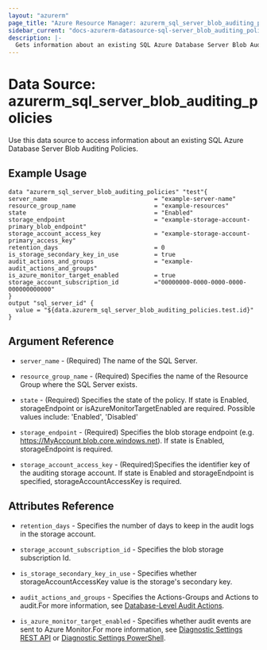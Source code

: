 ```yaml
---
layout: "azurerm"
page_title: "Azure Resource Manager: azurerm_sql_server_blob_auditing_policies"
sidebar_current: "docs-azurerm-datasource-sql-server_blob_auditing_policies"
description: |-
  Gets information about an existing SQL Azure Database Server Blob Auditing Policies.
---
```


# Data Source: azurerm_sql_server_blob_auditing_policies

Use this data source to access information about an existing SQL Azure Database Server Blob Auditing Policies.

## Example Usage

```hcl
data "azurerm_sql_server_blob_auditing_policies" "test"{
server_name                              = "example-server-name"
resource_group_name                      = "example-resources"
state                                    = "Enabled"
storage_endpoint                         = "example-storage-account-primary_blob_endpoint"
storage_account_access_key               = "example-storage-account-primary_access_key"
retention_days                           = 0
is_storage_secondary_key_in_use          = true
audit_actions_and_groups                 = "example-audit_actions_and_groups"
is_azure_monitor_target_enabled          = true
storage_account_subscription_id          ="00000000-0000-0000-0000-000000000000"
}
output "sql_server_id" {
  value = "${data.azurerm_sql_server_blob_auditing_policies.test.id}"
}
```
## Argument Reference

* `server_name` - (Required) The name of the SQL Server.

* `resource_group_name` - (Required) Specifies the name of the Resource Group where the SQL Server exists.

* `state` - (Required) Specifies the state of the policy. If state is Enabled, storageEndpoint or isAzureMonitorTargetEnabled are required. Possible values include: 'Enabled', 'Disabled'

* `storage_endpoint` - (Required) Specifies the blob storage endpoint (e.g. https://MyAccount.blob.core.windows.net). If state is Enabled, storageEndpoint is required.

* `storage_account_access_key` - (Required)Specifies the identifier key of the auditing storage account. If state is Enabled and storageEndpoint is specified, storageAccountAccessKey is required.

## Attributes Reference

* `retention_days` - Specifies the number of days to keep in the audit logs in the storage account.

* `storage_account_subscription_id` - Specifies the blob storage subscription Id.

* `is_storage_secondary_key_in_use` - Specifies whether storageAccountAccessKey value is the storage's secondary key.

* `audit_actions_and_groups` - Specifies the Actions-Groups and Actions to audit.For more information, see [Database-Level Audit Actions](https://docs.microsoft.com/en-us/sql/relational-databases/security/auditing/sql-server-audit-action-groups-and-actions#database-level-audit-actions).

* `is_azure_monitor_target_enabled` - Specifies whether audit events are sent to Azure Monitor.For more information, see [Diagnostic Settings REST API](https://go.microsoft.com/fwlink/?linkid=2033207) or [Diagnostic Settings PowerShell](https://go.microsoft.com/fwlink/?linkid=2033043).


